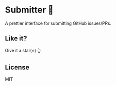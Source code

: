# Submitter 🤖

A prettier interface for submitting GitHub issues/PRs.

## Like it?

Give it a star(⭐) 👆

## License

MIT
